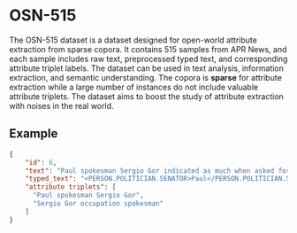 # OSN-515

The OSN-515 dataset is a dataset designed for open-world attribute extraction from sparse copora. It contains 515 samples from APR News, and each sample includes raw text, preprocessed typed text, and corresponding attribute triplet labels. The dataset can be used in text analysis, information extraction, and semantic understanding. The copora is **sparse** for attribute extraction while a large number of instances do not include valuable attribute triplets. The dataset aims to boost the study of attribute extraction with noises in the real world.

## Example

```json
{
    "id": 6,
    "text": "Paul spokesman Sergio Gor indicated as much when asked for a comment on the book .",
    "typed_text": "<PERSON.POLITICIAN.SENATOR>Paul</PERSON.POLITICIAN.SENATOR> spokesman <PERSON.POLITICIAN.SPOKESPERSON>Sergio Gor</PERSON.POLITICIAN.SPOKESPERSON> indicated as much when asked for a comment on the book .",
    "attribute triplets": [
      "Paul spokesman Sergio Gor",
      "Sergio Gor occupation spokesman"
    ]
}
```
